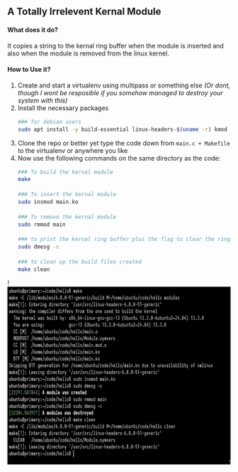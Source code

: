 ## A Totally Irrelevent Kernal Module

#### What does it do?
It copies a string to the kernal ring buffer when the module is inserted and 
also when the module is removed from the linux kernel. 

#### How to Use it?
1. Create and start a virtualenv using multipass or something else 
*(Or dont, though I wont be resposible if you somehow managed to destroy your system with this)*
2. Install the necessary packages
    ```bash
    ### for debian users
    sudo apt install -y build-essential linux-headers-$(uname -r) kmod
    ```
3. Clone the repo or better yet type the code down from `main.c + Makefile` to the virtualenv or anywhere you like
4. Now use the following commands on the same directory as the code:
     ```bash   
    ### To build the kernal module
    make                        

    ### To insert the kernal module
    sudo insmod main.ko         

    ### To remove the kernal module
    sudo rmmod main             

    ### to print the kernal ring buffer plus the flag to clear the ring buffer
    sudo dmesg -c                  

    ### to clean up the build files created
    make clean
    ```
!<img src="./image.png" height=400px ></img>


